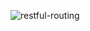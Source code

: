 ![restful-routing](https://cloud.githubusercontent.com/assets/20620842/25776470/2de41166-32bf-11e7-8a2c-bfcd932690dd.PNG)
